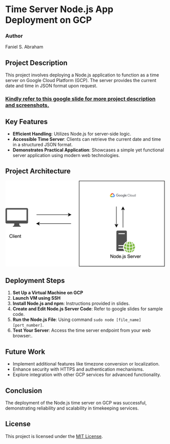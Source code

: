 # Time Server Node.js App Deployment on GCP

### Author
Faniel S. Abraham

## Project Description
This project involves deploying a Node.js application to function as a time server on Google Cloud Platform (GCP). The server provides the current date and time in JSON format upon request.

### [Kindly refer to this google slide for more project description and screenshots.](https://docs.google.com/presentation/d/1DZpzzYBBD16ClJQkfH7Yfuhs2kTPg3iRdOf_gEPDFDw/edit?usp=sharing)

## Key Features
- **Efficient Handling**: Utilizes Node.js for server-side logic.
- **Accessible Time Server**: Clients can retrieve the current date and time in a structured JSON format.
- **Demonstrates Practical Application**: Showcases a simple yet functional server application using modern web technologies.

## Project Architecture
![Project Architecture](https://github.com/FanielS/cloud-computing-projects/blob/main/time-server-nodejs/project_architecture.jpg?raw=true)


## Deployment Steps
1. **Set Up a Virtual Machine on GCP**
2. **Launch VM using SSH**
3. **Install Node.js and npm**: Instructions provided in slides.
4. **Create and Edit Node.js Server Code**: Refer to google slides for sample code.
5. **Run the Node.js File**: Using command `sudo node [file_name] [port_number]`.
6. **Test Your Server**: Access the time server endpoint from your web browser:.

## Future Work
- Implement additional features like timezone conversion or localization.
- Enhance security with HTTPS and authentication mechanisms.
- Explore integration with other GCP services for advanced functionality.

## Conclusion
The deployment of the Node.js time server on GCP was successful, demonstrating reliability and scalability in timekeeping services.

## License

This project is licensed under the [MIT License](./LICENSE).

